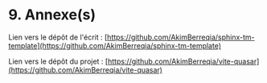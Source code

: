 # 9. Annexe(s)

Lien vers le dépôt de l'écrit : [https://github.com/AkimBerreqia/sphinx-tm-template](https://github.com/AkimBerreqia/sphinx-tm-template)

Lien vers le dépôt du projet : [https://github.com/AkimBerreqia/vite-quasar](https://github.com/AkimBerreqia/vite-quasar)